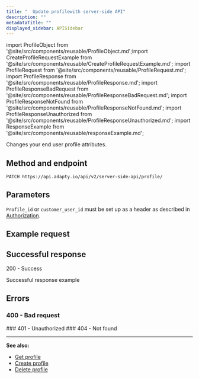 ```yaml
---
title: "  Update profilewith server-side API"
description: ""
metadataTitle: ""
displayed_sidebar: APISidebar
---
```



import ProfileObject from '@site/src/components/reusable/ProfileObject.md';import CreateProfileRequestExample from '@site/src/components/reusable/CreateProfileRequestExample.md';
import ProfileRequest from '@site/src/components/reusable/ProfileRequest.md';
import ProfileResponse from '@site/src/components/reusable/ProfileResponse.md';
import ProfileResponseBadRequest from '@site/src/components/reusable/ProfileResponseBadRequest.md';
import ProfileResponseNotFound from '@site/src/components/reusable/ProfileResponseNotFound.md';
import ProfileResponseUnauthorized from '@site/src/components/reusable/ProfileResponseUnauthorized.md';
import ResponseExample from '@site/src/components/reusable/responseExample.md';



Changes your end user profile attributes.

## Method and endpoint

```
PATCH https://api.adapty.io/api/v2/server-side-api/profile/
```

## Parameters

`Profile_id` or `customer_user_id` must be set up as a header as described in [Authorization](ss-authorization).
  <ProfileRequest /> 


## Example request

<CreateProfileRequestExample /> 

## Successful response

200 - Success

<ProfileResponse />

Successful response example
<ResponseExample />  



## Errors

### 400 - Bad request
<ProfileResponseBadRequest />  
### 401 - Unauthorized
<ProfileResponseUnauthorized />  
### 404 - Not found
<ProfileResponseNotFound />  



---

**See also:**

- [Get profile](ss-get-profile)
- [Create profile](ss-create-profile)
- [Delete profile](ss-delete-profile)